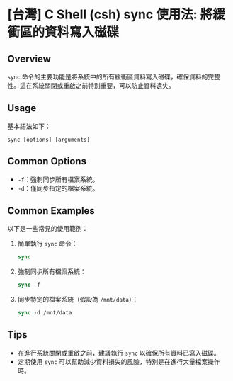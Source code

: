 # [台灣] C Shell (csh) sync 使用法: 將緩衝區的資料寫入磁碟

## Overview
`sync` 命令的主要功能是將系統中的所有緩衝區資料寫入磁碟，確保資料的完整性。這在系統關閉或重啟之前特別重要，可以防止資料遺失。

## Usage
基本語法如下：
```
sync [options] [arguments]
```

## Common Options
- `-f`：強制同步所有檔案系統。
- `-d`：僅同步指定的檔案系統。

## Common Examples
以下是一些常見的使用範例：

1. 簡單執行 `sync` 命令：
   ```csh
   sync
   ```

2. 強制同步所有檔案系統：
   ```csh
   sync -f
   ```

3. 同步特定的檔案系統（假設為 `/mnt/data`）：
   ```csh
   sync -d /mnt/data
   ```

## Tips
- 在進行系統關閉或重啟之前，建議執行 `sync` 以確保所有資料已寫入磁碟。
- 定期使用 `sync` 可以幫助減少資料損失的風險，特別是在進行大量檔案操作時。